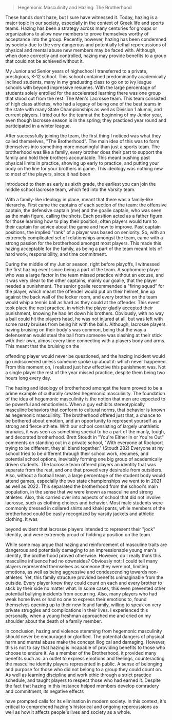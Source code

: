 > Hegemonic Masculinity and Hazing: The Brotherhood

These hands don't haze, but I sure have witnessed it. Today, hazing is a
major topic in our society, especially in the context of Greek life and
sports teams. Hazing has been a strategy across many centuries for
groups or organizations to allow new members to prove themselves worthy
of acceptance into the group. Recently, however, hazing has been
condemned by society due to the very dangerous and potentially lethal
repercussions of physical and mental abuse new members may be faced
with. Although, when done correctly and controlled, hazing may provide
benefits to a group that could not be achieved without it.

My Junior and Senior years of highschool I transferred to a private,
prestigious, K-12 school. This school contained predominantly
academically inclined students, many in my graduating class to go on to
ivy league schools with beyond impressive resumes. With the large
percentage of students solely enrolled for the accelerated learning
there was one group that stood out from the rest: The Men's Lacrosse
team. This team consisted of high class athletes, who had a legacy of
being one of the best teams in the state with many State Championships
as well as Division 1 alumni, and current players. I tried out for the
team at the beginning of my Junior year, even though lacrosse season is
in the spring; they practiced year round and participated in a winter
league.

After successfully joining the team, the first thing I noticed was what
they called themselves, "The Brotherhood". The main idea of this was to
form themselves into something more meaningful than just a sports team.
The brotherhood was like a family, every brother does their part to
support the family and hold their brothers accountable. This meant
pushing past physical limits in practice, showing up early to practice,
and putting your body on the line for your brothers in game. This
ideology was nothing new to most of the players, since it had been

introduced to them as early as sixth grade, the earliest you can join
the middle school lacrosse team, which fed into the Varsity team.

With a family-like ideology in place, meant that there was a family-like
hierarchy. First came the captains of each section of the team: the
offensive captain, the defensive captain (me) and the goalie captain,
who was seen as the main figure, calling the shots. Each position acted
as a father figure for those learning how to play their position; often
players would turn to their captain for advice about the game and how to
improve. Past captain positions, the implied "rank" of a player was
based on seniority. So, with an extremely complicated set of
relationships amongst the team, came with a strong passion for the
brotherhood amongst most players. This made this hazing acceptable for
the family, as being a part of the team meant lots of hard work,
responsibility, and time commitment.

During the middle of my Junior season, right before playoffs, I
witnessed the first hazing event since being a part of the team. A
sophomore player who was a large factor in the team missed practice
without an excuse, and it was very clear to the other captains, mainly
our goalie, that the player needed a punishment. The senior goalie
recommended a "firing squad" for the player, which meant the offender
would put on their helmet, line up against the back wall of the locker
room, and every brother on the team would whip a tennis ball as hard as
they could at the offender. This event took place the next practice, in
which the player gladly accepted their punishment, knowing he had let
down his brothers. Obviously, with no way a ball could hit the players
head, he was not injured at all, but was left with some nasty bruises
from being hit with the balls. Although, lacrosse players having
bruising on their body's was common, being that the way a defenseman
would steal the ball from someone was slashing at their stick with their
own, almost every time connecting with a players body and arms. This
meant that the bruising on the

offending player would never be questioned, and the hazing incident
would go undiscovered unless someone spoke up about it: which never
happened. From this moment on, I realized just how effective this
punishment was. Not a single player the rest of the year missed
practice, despite them being two hours long every day.

The hazing and ideology of brotherhood amongst the team proved to be a
prime example of culturally created hegemonic masculinity. The
foundation of the idea of hegemonic masculinity is the notion that men
are expected to be powerful and emotionless. When a guy exhibits
stereotypically masculine behaviors that conform to cultural norms, that
behavior is known as hegemonic masculinity. The brotherhood offered just
that, a chance to be bothered about emotion, and an opportunity to
represent yourself as a strong and fierce athlete. With our school
consisting of largely unathletic branaics, it was seen as something
special to be a part of the manly, tough, and decorated brotherhood.
Brett Stoudt in "You're Either In or You're Out" comments on standing
out in a private school, "With everyone at Rockport trying to be
different, they all blend together." (Stoudt 282) Everyone at my school
tried to be different through their school work, resumes, and potential
school options, inevitably forming one big group of academically driven
students. The lacrosse team offered players an identity that was
separate from the rest, and one that proved very desirable from
outsiders. Also, without a football team, a large percentage of the
student body would attend games, especially the two state championships
we went to in 2021 as well as 2022. This separated the brotherhood from
the school\'s main population, in the sense that we were known as
masculine and strong athletes. Also, this carried over into aspects of
school that did not involve lacrosse, such as clothing choices and
behavior. Most male students were commonly dressed in collared shirts
and khaki pants, while members of the brotherhood could be easily
recognized by varsity jackets and athletic clothing. It was

beyond evident that lacrosse players intended to represent their "jock"
identity, and were extremely proud of holding a position on the team.

While some may argue that hazing and reinforcement of masculine traits
are dangerous and potentially damaging to an impressionable young man's
identity, the brotherhood proved otherwise. However, do I really think
this masculine influence had no downsides? Obviously not; I could tell
many players represented themselves as someone they were not, limiting
emotions, as well as being aggressive and condescending towards
non-athletes. Yet, this family structure provided benefits unimaginable
from the outside. Every player knew they could count on each and every
brother to stick by their side no matter what. In some cases, this even
prevented other potential bullying incidents from occurring. Also, many
players who had weak home lives or had no one to express their emotions
to, found themselves opening up to their new found family, willing to
speak on very private struggles and complications in their lives. I
experienced this personally, when a young freshman approached me and
cried on my shoulder about the death of a family member.

In conclusion, hazing and violence stemming from hegemonic masculinity
should never be encouraged or glorified. The potential dangers of
physical harm and mental abuse make the concept illogical and damaging.
However, this is not to say that hazing is incapable of providing
benefits to those who choose to endure it. As a member of the
Brotherhood, it provided many benefits such as: an outlet to express
emotions and feelings, counteracting the masculine identity players
represented in public. A sense of belonging and purpose for those who
did not belong to a group they could count on. As well as learning
discipline and work ethic through a strict practice schedule, and taught
players to respect those who had earned it. Despite the fact that hazing
in this instance helped members develop comradery and commitment, its
negative effects

have prompted calls for its elimination in modern society. In this
context, it\'s critical to comprehend hazing\'s historical and ongoing
repercussions as well as how it affects people\'s lives and society as a
whole.
